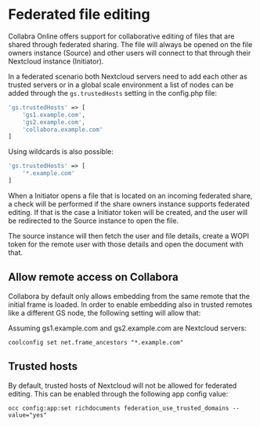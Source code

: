 <!--
  - SPDX-FileCopyrightText: 2021 Nextcloud GmbH and Nextcloud contributors
  - SPDX-License-Identifier: AGPL-3.0-or-later
-->
# Federated file editing

Collabra Online offers support for collaborative editing of files that are shared through federated
sharing. The file will always be opened on the file owners instance (Source) and other users will
connect to that through their Nextcloud instance (Initiator).

In a federated scenario both Nextcloud servers need to add each other as trusted servers or in a
global scale environment a list of nodes can be added through the `gs.trustedHosts` setting in the
config.php file:

```php
'gs.trustedHosts' => [
	'gs1.example.com',
	'gs2.example.com',
	'collabora.example.com'
]
```

Using wildcards is also possible:

```php
'gs.trustedHosts' => [
	'*.example.com'
]
```

When a Initiator opens a file that is located on an incoming federated share, a check will be
performed if the share owners instance supports federated editing. If that is the case a Initiator
token will be created, and the user will be redirected to the Source instance to open the file.

The source instance will then fetch the user and file details, create a WOPI token for the remote
user with those details and open the document with that.

## Allow remote access on Collabora
Collabora by default only allows embedding from the same remote that the initial frame is loaded. In order to enable embedding also in trusted remotes like a different GS node, the following setting will allow that:

Assuming gs1.example.com and gs2.example.com are Nextcloud servers:

	coolconfig set net.frame_ancestors "*.example.com"

## Trusted hosts

By default, trusted hosts of Nextcloud will not be allowed for federated editing. This can be enabled through the following app config value:

	occ config:app:set richdocuments federation_use_trusted_domains --value="yes"
